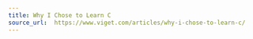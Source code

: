 ```yaml
---
title: Why I Chose to Learn C
source_url:  https://www.viget.com/articles/why-i-chose-to-learn-c/
---
```

